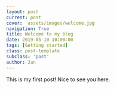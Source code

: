 ```yaml
---
layout: post
current: post
cover:  assets/images/welcome.jpg
navigation: True
title: Welcome to my blog
date: 2019-05-10 10:00:00
tags: [Getting started]
class: post-template
subclass: 'post'
author: Jan
---
```


This is my first post!
Nice to see you here.